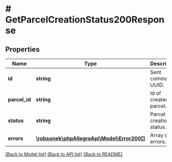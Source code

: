 # # GetParcelCreationStatus200Response

## Properties

Name | Type | Description | Notes
------------ | ------------- | ------------- | -------------
**id** | **string** | Sent command UUID. | [optional]
**parcel_id** | **string** | Id of created parcel. | [optional]
**status** | **string** | Parcel creation status. | [optional]
**errors** | [**\robsonek\phpAllegroApi\Model\Error200[]**](Error200.md) | Array of errors. | [optional]

[[Back to Model list]](../../README.md#models) [[Back to API list]](../../README.md#endpoints) [[Back to README]](../../README.md)

